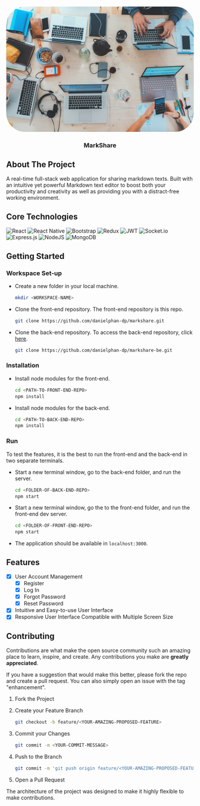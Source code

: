 <p align='center'>
  <img src="./_resources/_images/tasks.png" style="border-radius:50px" alt="project-image" />
</p>
<h3 align="center">MarkShare</h3>

## About The Project

A real-time full-stack web application for sharing markdown texts.
Built with an intuitive yet powerful Markdown text editor to boost both your
productivity and creativity as well as providing you with a distract-free
working environment.

## Core Technologies

![React](https://img.shields.io/badge/react-%2320232a.svg?style=for-the-badge&logo=react&logoColor=%2361DAFB)
![React Native](https://img.shields.io/badge/react_native-%2320232a.svg?style=for-the-badge&logo=react&logoColor=%2361DAFB)
![Bootstrap](https://img.shields.io/badge/bootstrap-%23563D7C.svg?style=for-the-badge&logo=bootstrap&logoColor=white)
![Redux](https://img.shields.io/badge/redux-%23593d88.svg?style=for-the-badge&logo=redux&logoColor=white)
![JWT](https://img.shields.io/badge/JWT-black?style=for-the-badge&logo=JSON%20web%20tokens)
![Socket.io](https://img.shields.io/badge/Socket.io-black?style=for-the-badge&logo=socket.io&badgeColor=010101)
![Express.js](https://img.shields.io/badge/express.js-%23404d59.svg?style=for-the-badge&logo=express&logoColor=%2361DAFB)
![NodeJS](https://img.shields.io/badge/node.js-6DA55F?style=for-the-badge&logo=node.js&logoColor=white)
![MongoDB](https://img.shields.io/badge/MongoDB-%234ea94b.svg?style=for-the-badge&logo=mongodb&logoColor=white)

## Getting Started

### Workspace Set-up

- Create a new folder in your local machine.

  ```sh
  mkdir <WORKSPACE-NAME>
  ```

- Clone the front-end repository. The front-end repository is this repo.

  ```sh
  git clone https://github.com/danielphan-dp/markshare.git
  ```

- Clone the back-end repository. To access the back-end repository, click [here](https://github.com/danielphan-dp/messanging-platform-server).

  ```sh
  git clone https://github.com/danielphan-dp/markshare-be.git
  ```

### Installation

- Install node modules for the front-end.

  ```sh
  cd <PATH-TO-FRONT-END-REPO>
  npm install
  ```

- Install node modules for the back-end.

  ```sh
  cd <PATH-TO-BACK-END-REPO>
  npm install
  ```

### Run

To test the features, it is the best to run the front-end and the back-end in two separate terminals.

- Start a new terminal window, go to the back-end folder, and run the server.

  ```sh
  cd <FOLDER-OF-BACK-END-REPO>
  npm start
  ```

- Start a new terminal window, go the to the front-end folder, and run the front-end dev server.

  ```sh
  cd <FOLDER-OF-FRONT-END-REPO>
  npm start
  ```

- The application should be available in `localhost:3000`.


## Features

<!-- - [x] Auto-matic Real-time Features without User Refreshing the Browser
- [x] Real-time Private Text Messaging System
- [x] Real-time Updates
- [x] Friends Systems -->

- [x] User Account Management
  - [x] Register
  - [x] Log In
  - [x] Forgot Password
  - [x] Reset Password
- [x] Intuitive and Easy-to-use User Interface
- [x] Responsive User Interface Compatible with Multiple Screen Size

## Contributing

Contributions are what make the open source community such an amazing place to learn, inspire, and create. Any contributions you make are **greatly appreciated**.

If you have a suggestion that would make this better, please fork the repo and create a pull request. You can also simply open an issue with the tag "enhancement".

1. Fork the Project

2. Create your Feature Branch

   ```sh
   git checkout -b feature/<YOUR-AMAZING-PROPOSED-FEATURE>
   ```

3. Commit your Changes

   ```sh
   git commit -m <YOUR-COMMIT-MESSAGE>
   ```

4. Push to the Branch

   ```sh
   git commit -m 'git push origin feature/<YOUR-AMAZING-PROPOSED-FEATURE>'
   ```

5. Open a Pull Request

The architecture of the project was designed to make it highly flexible to make contributions.

